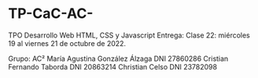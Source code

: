 # TP-CaC-AC-
TPO Desarrollo Web
HTML, CSS y Javascript
Entrega: Clase 22: miércoles 19 al viernes 21 de octubre de 2022.

Grupo: AC²
María Agustina González Álzaga DNI 27860286
Cristian Fernando Taborda DNI 20863214
Christian Celso DNI 23782098
